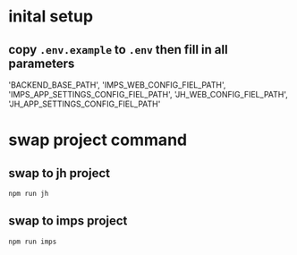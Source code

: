 # inital setup 
## copy `.env.example` to `.env` then fill in all parameters
'BACKEND_BASE_PATH', 'IMPS_WEB_CONFIG_FIEL_PATH', 
'IMPS_APP_SETTINGS_CONFIG_FIEL_PATH', 'JH_WEB_CONFIG_FIEL_PATH', 'JH_APP_SETTINGS_CONFIG_FIEL_PATH'

# swap project command
## swap to jh project 
<code>npm run jh</code>
## swap to imps project 
<code>npm run imps</code>